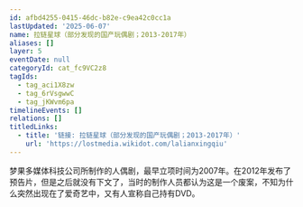 ```yaml
---
id: afbd4255-0415-46dc-b82e-c9ea42c0cc1a
lastUpdated: '2025-06-07'
name: 拉链星球（部分发现的国产玩偶剧；2013-2017年）
aliases: []
layer: 5
eventDate: null
categoryId: cat_fc9VC2z8
tagIds:
  - tag_aci1X8zw
  - tag_6rVsgwwC
  - tag_jKWvm6pa
timelineEvents: []
relations: []
titledLinks:
  - title: '链接: 拉链星球（部分发现的国产玩偶剧；2013-2017年）'
    url: 'https://lostmedia.wikidot.com/lalianxingqiu'
---
```

梦果多媒体科技公司所制作的人偶剧，最早立项时间为2007年。在2012年发布了预告片，但是之后就没有下文了，当时的制作人员都认为这是一个废案，不知为什么突然出现在了爱奇艺中，又有人宣称自己持有DVD。
